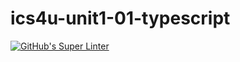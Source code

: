 # ics4u-unit1-01-typescript

[![GitHub's Super Linter](https://github.com/JacksonNaufal/ics4u-unit1-02-typescript/workflows/GitHub's%20Super%20Linter/badge.svg)](https://github.com/JacksonNaufal/ics4u-unit1-02-typescript/actions)
